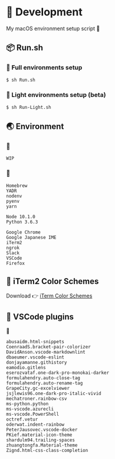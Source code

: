 # 🔧 Development

My macOS environment setup script 👀

## 📦 Run.sh

### 🚚 Full environments setup

``` bash
$ sh Run.sh
```

### 🚗 Light environments setup (beta)

``` bash
$ sh Run-Light.sh
```

## 🌏 Environment

### 🚚

``` text
WIP

```

### 🚗

``` text
Homebrew
YADR
nodenv
pyenv
yarn

Node 10.1.0
Python 3.6.3
```

``` text
Google Chrome
Google Japanese IME
iTerm2
ngrok
Slack
VSCode
Firefox
```

## 🎨 iTerm2 Color Schemes

Download 👉 [iTerm Color Schemes](https://github.com/mbadolato/iTerm2-Color-Schemes)

## 🔌 VSCode plugins

🔧


``` text
abusaidm.html-snippets
CoenraadS.bracket-pair-colorizer
DavidAnson.vscode-markdownlint
dbaeumer.vscode-eslint
donjayamanne.githistory
eamodio.gitlens
eserozvataf.one-dark-pro-monokai-darker
formulahendry.auto-close-tag
formulahendry.auto-rename-tag
GrapeCity.gc-excelviewer
jsjlewis96.one-dark-pro-italic-vivid
mechatroner.rainbow-csv
ms-python.python
ms-vscode.azurecli
ms-vscode.PowerShell
octref.vetur
oderwat.indent-rainbow
PeterJausovec.vscode-docker
PKief.material-icon-theme
shardulm94.trailing-spaces
zhuangtongfa.Material-theme
Zignd.html-css-class-completion
```